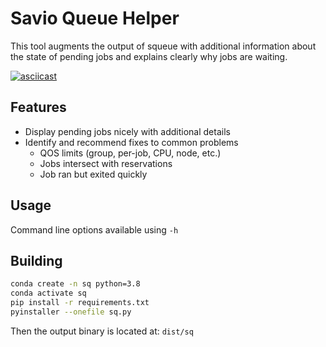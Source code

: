 # Savio Queue Helper

This tool augments the output of squeue with additional information about the state of pending jobs and explains clearly why jobs are waiting.

[![asciicast](https://asciinema.org/a/372014.svg)](https://asciinema.org/a/372014)

## Features
- Display pending jobs nicely with additional details
- Identify and recommend fixes to common problems
  - QOS limits (group, per-job, CPU, node, etc.)
  - Jobs intersect with reservations
  - Job ran but exited quickly

## Usage
Command line options available using `-h`

## Building
```bash
conda create -n sq python=3.8
conda activate sq
pip install -r requirements.txt
pyinstaller --onefile sq.py
```

Then the output binary is located at: `dist/sq`

